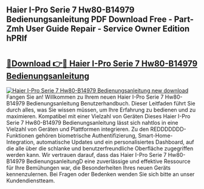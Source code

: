 ## Haier I-Pro Serie 7 Hw80-B14979 Bedienungsanleitung PDF Download Free - Part-Zmh User Guide Repair - Service Owner Edition hPRlf

# <h2><a href="http://df24yyv.blite.top/?on=Haier+I-Pro+Serie+7+Hw80-B14979+Bedienungsanleitung">🔗Download 👉🔴 Haier I-Pro Serie 7 Hw80-B14979 Bedienungsanleitung</a></h2>

[![Haier I-Pro Serie 7 Hw80-B14979 Bedienungsanleitung new download](https://i.imgur.com/lujVjoI.png)](http://df24yyv.blite.top/?on=Haier+I-Pro+Serie+7+Hw80-B14979+Bedienungsanleitung)
Fangen Sie an! Willkommen zu Ihrem neuen Haier I-Pro Serie 7 Hw80-B14979 Bedienungsanleitung Benutzerhandbuch. Dieser Leitfaden führt Sie durch alles, was Sie wissen müssen, um Ihre Erfahrung zu bedienen und zu maximieren. Kompatibel mit einer Vielzahl von Geräten Dieses Haier I-Pro Serie 7 Hw80-B14979 Bedienungsanleitung lässt sich nahtlos in eine Vielzahl von Geräten und Plattformen integrieren. Zu den REDDDDDDD-Funktionen gehören biometrische Authentifizierung, Smart-Home-Integration, automatische Updates und ein personalisiertes Dashboard, auf die alle über die schlanke und benutzerfreundliche Oberfläche zugegriffen werden kann. Wir vertrauen darauf, dass das Haier I-Pro Serie 7 Hw80-B14979 BedienungsanleitungD eine zuverlässige und effektive Ressource für Ihre Bemühungen war, die Besonderheiten Ihres neuen Geräts kennenzulernen. Bei Fragen oder Bedenken wenden Sie sich bitte an unser Kundendienstteam.
